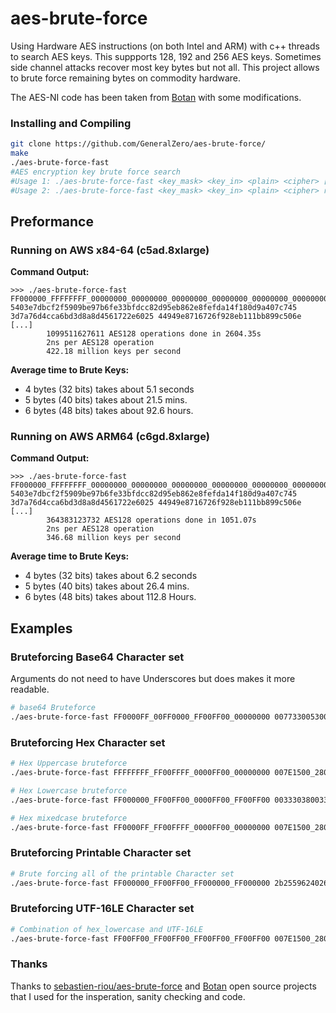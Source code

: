 # aes-brute-force
Using Hardware AES instructions (on both Intel and ARM) with c++ threads to search AES keys. This suppports 128, 192 and 256 AES keys.
Sometimes side channel attacks recover most key bytes but not all. This project allows to brute force remaining bytes on commodity hardware. 

The AES-NI code has been taken from [Botan](https://github.com/randombit/botan) with some modifications.

### Installing and Compiling

```bash
git clone https://github.com/GeneralZero/aes-brute-force/
make
./aes-brute-force-fast
#AES encryption key brute force search
#Usage 1: ./aes-brute-force-fast <key_mask> <key_in> <plain> <cipher> [byte_min] [byte_max] [n_threads]
#Usage 2: ./aes-brute-force-fast <key_mask> <key_in> <plain> <cipher> restrict <sorted list of bytes> [n_threads]
```

## Preformance

### Running on AWS x84-64 (c5ad.8xlarge)

**Command Output:**
```
>>> ./aes-brute-force-fast FF000000_FFFFFFFF_00000000_00000000_00000000_00000000_00000000_00000000 5403e7dbcf2f5909be97b6fe33bfdcc82d95eb862e8fefda14f180d9a407c745 3d7a76d4cca6bd3d8a8d4561722e6025 44949e8716726f928eb111bb899c506e
[...]
        1099511627611 AES128 operations done in 2604.35s
        2ns per AES128 operation
        422.18 million keys per second
```

**Average time to Brute Keys:**
- 4 bytes (32 bits) takes about 5.1 seconds
- 5 bytes (40 bits) takes about 21.5 mins.
- 6 bytes (48 bits) takes about 92.6 hours.

### Running on AWS ARM64 (c6gd.8xlarge)

**Command Output:**
```
>>> ./aes-brute-force-fast FF000000_FFFFFFFF_00000000_00000000_00000000_00000000_00000000_00000000 5403e7dbcf2f5909be97b6fe33bfdcc82d95eb862e8fefda14f180d9a407c745 3d7a76d4cca6bd3d8a8d4561722e6025 44949e8716726f928eb111bb899c506e
[...]
        364383123732 AES128 operations done in 1051.07s
        2ns per AES128 operation
        346.68 million keys per second
```

**Average time to Brute Keys:**
- 4 bytes (32 bits) takes about 6.2 seconds
- 5 bytes (40 bits) takes about 26.4 mins.
- 6 bytes (48 bits) takes about 112.8 Hours.

## Examples

### Bruteforcing Base64 Character set

Arguments do not need to have Underscores but does makes it more readable.

```bash
# base64 Bruteforce
./aes-brute-force-fast FF0000FF_00FF0000_FF00FF00_00000000 0077330053005953004d00775a514778 54455354494e47535452494e47313233 2a3037f7b424d75cfbc97ad5626fa479 restrict 2B2F303132333435363738393D4142434445464748494A4B4C4D4E4F505152535455565758595A6162636465666768696A6B6C6D6E6F707172737475767778797A
```

### Bruteforcing Hex Character set

```bash
# Hex Uppercase bruteforce
./aes-brute-force-fast FFFFFFFF_FF00FFFF_0000FF00_00000000 007E1500_2800D2A6_ABF70088_09CF4F3C 3243F6A8_885A308D_313198A2_E0370734 3925841D_02DC09FB_DC118597_196A0B32 restrict 30_31_32_33_34_35_36_37_38_39_41_42_43_44_45_46

# Hex Lowercase bruteforce
./aes-brute-force-fast FF000000_FF00FF00_0000FF00_FF00FF00 00333038003300376438003500660064 54455354494e47535452494e47313233 f11aa12cf33991b95d5ccc73dd0e0024 restrict 30_31_32_33_34_35_36_37_38_39_61_62_63_64_65_66

# Hex mixedcase bruteforce
./aes-brute-force-fast FF0000FF_FF00FFFF_0000FF00_00000000 007E1500_2800D2A6_ABF70088_09CF4F3C 3243F6A8_885A308D_313198A2_E0370734 3925841D_02DC09FB_DC118597_196A0B32 restrict 30_31_32_33_34_35_36_37_38_39_41_42_43_44_45_46_61_62_63_64_65_66
````

### Bruteforcing Printable Character set

```bash
# Brute forcing all of the printable Character set
./aes-brute-force-fast FF000000_FF00FF00_FF000000_FF000000 2b25596240264a464c29745c51546174 54455354494e47535452494e47313233 da9a6a55e3368dd89c46920b9c6ecd79 restrict 303132333435363738396162636465666768696a6b6c6d6e6f707172737475767778797a4142434445464748494a4b4c4d4e4f505152535455565758595a2122232425262728292a2b2c2d2e2f3a3b3c3d3e3f405b5c5d5e5f607b7c7d7e20090a0d0b0c

```

### Bruteforcing UTF-16LE Character set

```bash
# Combination of hex_lowercase and UTF-16LE
./aes-brute-force-fast FF00FF00_FF00FF00_FF00FF00_FF00FF00 007E1500_2800D2A6_ABF70088_09CF4F3C 3243F6A8_885A308D_313198A2_E0370734 3925841D_02DC09FB_DC118597_196A0B32 restrict 30_31_32_33_34_35_36_37_38_39_61_62_63_64_65_66
```

### Thanks

Thanks to [sebastien-riou/aes-brute-force](https://github.com/sebastien-riou/aes-brute-force) and [Botan](https://github.com/randombit/botan) open source projects that I used for the insperation, sanity checking and code.
